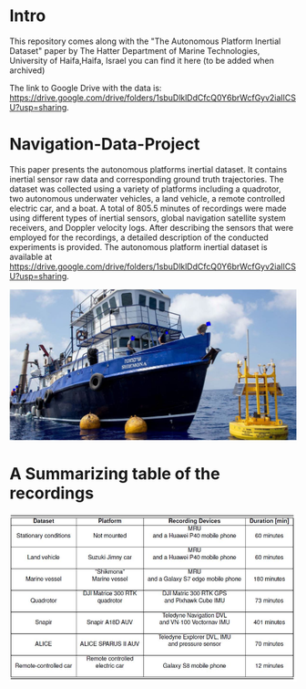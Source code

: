 # Intro
This repository comes along with the "The Autonomous Platform Inertial Dataset" paper by The Hatter Department of Marine Technologies, University of Haifa,Haifa, Israel
you can find it here (to be added when archived)

The link to Google Drive with the data is: https://drive.google.com/drive/folders/1sbuDlklDdCfcQ0Y6brWcfGyv2iaIlCSU?usp=sharing.

# Navigation-Data-Project
 This paper presents the autonomous platforms inertial dataset. It contains inertial sensor raw data and corresponding ground truth trajectories. The dataset was collected using a variety of platforms including a quadrotor, two autonomous underwater vehicles, a land vehicle, a remote controlled electric car, and a boat. A total of 805.5 minutes of recordings were made using different types of inertial sensors, global navigation satellite system receivers, and Doppler velocity logs.  After describing the sensors that were employed for the recordings, a detailed description of the conducted experiments is provided. The autonomous platform inertial dataset is available at https://drive.google.com/drive/folders/1sbuDlklDdCfcQ0Y6brWcfGyv2iaIlCSU?usp=sharing.

![plot](./images/ship3.JPG)

# A Summarizing table of the recordings
![plot](./images/table.JPG)

